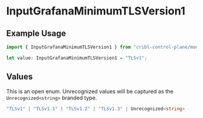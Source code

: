 # InputGrafanaMinimumTLSVersion1

## Example Usage

```typescript
import { InputGrafanaMinimumTLSVersion1 } from "cribl-control-plane/models";

let value: InputGrafanaMinimumTLSVersion1 = "TLSv1";
```

## Values

This is an open enum. Unrecognized values will be captured as the `Unrecognized<string>` branded type.

```typescript
"TLSv1" | "TLSv1.1" | "TLSv1.2" | "TLSv1.3" | Unrecognized<string>
```